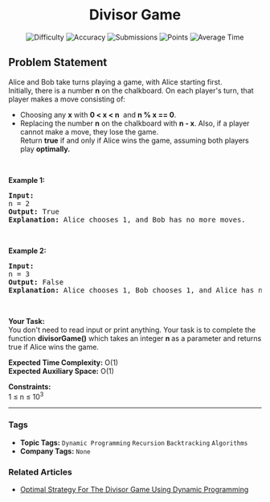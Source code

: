 <h1 align="center">Divisor Game</h1>

<p align="center">
  <img alt="Difficulty" title="Difficulty" src="https://custom-icon-badges.demolab.com/badge/Difficulty: Easy-1F222E?style=for-the-badge&logoColor=white&logo=fire"/>
  <img alt="Accuracy" title="Accuracy" src="https://custom-icon-badges.demolab.com/badge/Accuracy: 70.69%25-1F222E?style=for-the-badge&logoColor=white&logo=target"/>
  <img alt="Submissions" title="Submissions" src="https://custom-icon-badges.demolab.com/badge/Submissions: 31K+-1F222E?style=for-the-badge&logoColor=white&logo=repo"/>
  <img alt="Points" title="Points" src="https://custom-icon-badges.demolab.com/badge/Points: 2-1F222E?style=for-the-badge&logoColor=white&logo=award"/>
  <img alt="Average Time" title="Average Time" src="https://custom-icon-badges.demolab.com/badge/Average%20Time: 15m-1F222E?style=for-the-badge&logoColor=white&logo=clock"/>
</p>

## Problem Statement

Alice and Bob take turns playing a game, with Alice starting first.<br>Initially, there is a number <b>n</b> on the chalkboard. On each player's turn, that player makes a move consisting of:

- Choosing any <b>x</b> with <b>0 < x < n</b>  and <b>n % x == 0</b>.
- Replacing the number <b>n</b> on the chalkboard with <b>n - x</b>.
Also, if a player cannot make a move, they lose the game.<br>Return <b>true</b> if and only if Alice wins the game, assuming both players play <b>optimally.</b>

 

<b>Example 1:</b>

<pre><b>Input:</b><br>n = 2<br><b>Output: </b>True<br><b>Explanation:</b> Alice chooses 1, and Bob has no more moves.</pre>

 

<b>Example 2:</b>

<pre><b>Input:</b><br>n = 3<br><b>Output: </b>False<br><b>Explanation:</b> Alice chooses 1, Bob chooses 1, and Alice has no more moves.</pre>

 

<b>Your Task:</b><br>You don't need to read input or print anything. Your task is to complete the function <b>divisorGame()</b> which takes an integer <b>n </b>as a parameter and returns true if Alice wins the game.

<b>Expected Time Complexity:</b> O(1)<br><b>Expected Auxiliary Space:</b> O(1)

<b>Constraints:</b><br>1 ≤ n ≤ 10<sup>3</sup>


<hr>

### Tags
- **Topic Tags:** `Dynamic Programming` `Recursion` `Backtracking` `Algorithms`
- **Company Tags:** `None`

### Related Articles
- [Optimal Strategy For The Divisor Game Using Dynamic Programming](https://www.geeksforgeeks.org/optimal-strategy-for-the-divisor-game-using-dynamic-programming/)
